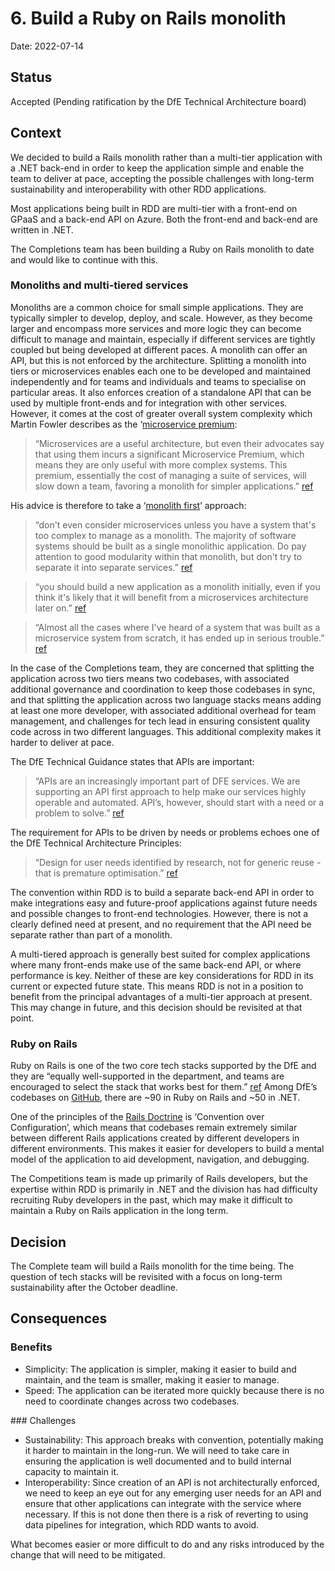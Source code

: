 # 6. Build a Ruby on Rails monolith

Date: 2022-07-14

## Status

Accepted (Pending ratification by the DfE Technical Architecture board)

## Context

We decided to build a Rails monolith rather than a multi-tier application with a
.NET back-end in order to keep the application simple and enable the team to
deliver at pace, accepting the possible challenges with long-term sustainability
and interoperability with other RDD applications.

Most applications being built in RDD are multi-tier with a front-end on
GPaaS and a back-end API on Azure. Both the front-end and back-end are written
in .NET.

The Completions team has been building a Ruby on Rails monolith to date and
would like to continue with this.

### Monoliths and multi-tiered services

Monoliths are a common choice for small simple applications. They are typically
simpler to develop, deploy, and scale. However, as they become larger and
encompass more services and more logic they can become difficult to manage and
maintain, especially if different services are tightly coupled but being
developed at different paces. A monolith can offer an API, but this is not
enforced by the architecture. Splitting a monolith into tiers or microservices
enables each one to be developed and maintained independently and for teams and
individuals and teams to specialise on particular areas. It also enforces
creation of a standalone API that can be used by multiple front-ends and for
integration with other services. However, it comes at the cost of greater
overall system complexity which Martin Fowler describes as the
‘[microservice premium](https://www.martinfowler.com/bliki/MicroservicePremium.html):

> “Microservices are a useful architecture, but even their advocates say that
> using them incurs a significant Microservice Premium, which means they are only
> useful with more complex systems.  This premium, essentially the cost of
> managing a suite of services, will slow down a team, favoring a monolith for
> simpler applications.” [ref](https://www.martinfowler.com/bliki/MicroservicePremium.html)

His advice is therefore to take a
‘[monolith first](https://www.martinfowler.com/bliki/MonolithFirst.html)’
approach:

> “don't even consider microservices unless you have a system that's too complex
> to manage as a monolith. The majority of software systems should be built as a
> single monolithic application. Do pay attention to good modularity within that
> monolith, but don't try to separate it into separate services.”
> [ref](https://www.martinfowler.com/bliki/MicroservicePremium.html)

> “you should build a new application as a monolith initially, even if you think
> it's likely that it will benefit from a microservices architecture later on.”
> [ref](https://www.martinfowler.com/bliki/MonolithFirst.html)

> “Almost all the cases where I've heard of a system that was built as a
> microservice system from scratch, it has ended up in serious trouble.”
> [ref](https://www.martinfowler.com/bliki/MonolithFirst.html)

In the case of the Completions team, they are concerned that splitting the
application across two tiers means two codebases, with associated additional
governance and coordination to keep those codebases in sync, and that splitting
the application across two language stacks means adding at least one more
developer, with associated additional overhead for team management, and
challenges for tech lead in ensuring consistent quality code across in two
different languages. This additional complexity makes it harder to deliver at
pace.

The DfE Technical Guidance states that APIs are important:

> “APIs are an increasingly important part of DFE services. We are supporting an
> API first approach to help make our services highly operable and automated.
> API’s, however, should start with a need or a problem to solve.”
> [ref](https://technical-guidance.education.gov.uk/guides/api-guidance/#api-guidance-developing-a-dfe-api)

The requirement for APIs to be driven by needs or problems echoes one of the DfE
Technical Architecture Principles:

> “Design for user needs identified by research, not for generic reuse - that is
> premature optimisation.”
> [ref](https://technical-guidance.education.gov.uk/principles/architecture/#platforms-standards-and-re-use-emerge)

The convention within RDD is to build a separate back-end API in order to make
integrations easy and future-proof applications against future needs and
possible changes to front-end technologies. However, there is not a clearly
defined need at present, and no requirement that the API need be separate rather
than part of a monolith.

A multi-tiered approach is generally best suited for complex applications where
many front-ends make use of the same back-end API, or where performance is key.
Neither of these are key considerations for RDD in its current or expected
future state. This means RDD is not in a position to benefit from the principal
advantages of a multi-tier approach at present. This may change in future, and
this decision should be revisited at that point.

### Ruby on Rails

Ruby on Rails is one of the two core tech stacks supported by the DfE and they
are “equally well-supported in the department, and teams are encouraged to
select the stack that works best for them.”
[ref](https://technical-guidance.education.gov.uk/guides/default-technology-stack/#application-stacks)
Among DfE’s codebases on
[GitHub](https://github.com/orgs/DFE-Digital/repositories), there are ~90 in
Ruby on Rails and ~50 in .NET.

One of the principles of the [Rails Doctrine](https://rubyonrails.org/doctrine)
is ‘Convention over Configuration’, which means that codebases remain extremely
similar between different Rails applications created by different developers in
different environments. This makes it easier for developers to build a mental
model of the application to aid development, navigation, and debugging.

The Competitions team is made up primarily of Rails developers, but the
expertise within RDD is primarily in .NET and the division has had difficulty
recruiting Ruby developers in the past, which may make it difficult to maintain
a Ruby on Rails application in the long term.

## Decision

The Complete team will build a Rails monolith for the time being. The question
of tech stacks will be revisited with a focus on long-term sustainability after
the October deadline.

## Consequences

### Benefits

- Simplicity: The application is simpler, making it easier to build and
  maintain, and the team is smaller, making it easier to manage.
- Speed: The application can be iterated more quickly because there is no need
  to coordinate changes across two codebases.

### Challenges

- Sustainability: This approach breaks with convention, potentially making it
  harder to maintain in the long-run. We will need to take care in ensuring the
  application is well documented and to build internal capacity to maintain it.
- Interoperability: Since creation of an API is not architecturally enforced, we
  need to keep an eye out for any emerging user needs for an API and ensure that
  other applications can integrate with the service where necessary. If this is
  not done then there is a risk of reverting to using data pipelines for
  integration, which RDD wants to avoid.

What becomes easier or more difficult to do and any risks introduced by the
change that will need to be mitigated.

